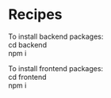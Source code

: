 # Recipes

To install backend packages:  
cd backend  
npm i  

To install frontend packages:  
cd frontend  
npm i  

